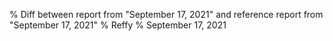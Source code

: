 % Diff between report from "September 17, 2021" and reference report from "September 17, 2021"
% Reffy
% September 17, 2021

